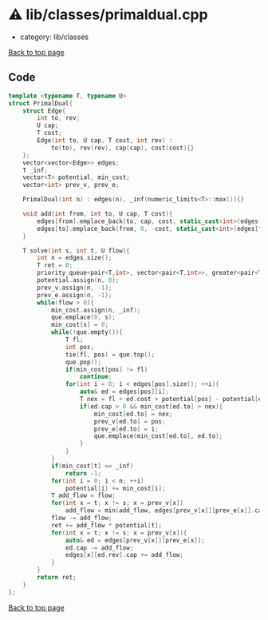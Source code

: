 <!-- mathjax config similar to math.stackexchange -->
<script type="text/javascript" async
  src="https://cdnjs.cloudflare.com/ajax/libs/mathjax/2.7.5/MathJax.js?config=TeX-MML-AM_CHTML">
</script>
<script type="text/x-mathjax-config">
  MathJax.Hub.Config({
    TeX: { equationNumbers: { autoNumber: "AMS" }},
    tex2jax: {
      inlineMath: [ ['$','$'] ],
      processEscapes: true
    },
    "HTML-CSS": { matchFontHeight: false },
    displayAlign: "left",
    displayIndent: "2em"
  });
</script>

<script type="text/javascript" src="https://cdnjs.cloudflare.com/ajax/libs/jquery/3.4.1/jquery.min.js"></script>
<script src="https://cdn.jsdelivr.net/npm/jquery-balloon-js@1.1.2/jquery.balloon.min.js" integrity="sha256-ZEYs9VrgAeNuPvs15E39OsyOJaIkXEEt10fzxJ20+2I=" crossorigin="anonymous"></script>
<script type="text/javascript" src="../../../assets/js/copy-button.js"></script>
<link rel="stylesheet" href="../../../assets/css/copy-button.css" />


# :warning: lib/classes/primaldual.cpp
* category: lib/classes


[Back to top page](../../../index.html)



## Code
```cpp
template <typename T, typename U>
struct PrimalDual{
    struct Edge{
        int to, rev;
        U cap;
        T cost;
        Edge(int to, U cap, T cost, int rev) :
            to(to), rev(rev), cap(cap), cost(cost){}
    };
    vector<vector<Edge>> edges;
    T _inf;
    vector<T> potential, min_cost;
    vector<int> prev_v, prev_e;

    PrimalDual(int n) : edges(n), _inf(numeric_limits<T>::max()){}

    void add(int from, int to, U cap, T cost){
        edges[from].emplace_back(to, cap, cost, static_cast<int>(edges[to].size()));
        edges[to].emplace_back(from, 0, -cost, static_cast<int>(edges[from].size()) - 1);
    }

    T solve(int s, int t, U flow){
        int n = edges.size();
        T ret = 0;
        priority_queue<pair<T,int>, vector<pair<T,int>>, greater<pair<T,int>>> que;
        potential.assign(n, 0);
        prev_v.assign(n, -1);
        prev_e.assign(n, -1);
        while(flow > 0){
            min_cost.assign(n, _inf);
            que.emplace(0, s);
            min_cost[s] = 0;
            while(!que.empty()){
                T fl;
                int pos;
                tie(fl, pos) = que.top();
                que.pop();
                if(min_cost[pos] != fl)
                    continue;
                for(int i = 0; i < edges[pos].size(); ++i){
                    auto& ed = edges[pos][i];
                    T nex = fl + ed.cost + potential[pos] - potential[ed.to];
                    if(ed.cap > 0 && min_cost[ed.to] > nex){
                        min_cost[ed.to] = nex;
                        prev_v[ed.to] = pos;
                        prev_e[ed.to] = i;
                        que.emplace(min_cost[ed.to], ed.to);
                    }
                }
            }
            if(min_cost[t] == _inf)
                return -1;
            for(int i = 0; i < n; ++i)
                potential[i] += min_cost[i];
            T add_flow = flow;
            for(int x = t; x != s; x = prev_v[x])
                add_flow = min(add_flow, edges[prev_v[x]][prev_e[x]].cap);
            flow -= add_flow;
            ret += add_flow * potential[t];
            for(int x = t; x != s; x = prev_v[x]){
                auto& ed = edges[prev_v[x]][prev_e[x]];
                ed.cap -= add_flow;
                edges[x][ed.rev].cap += add_flow;
            }
        }
        return ret;
    }
};


```

[Back to top page](../../../index.html)

